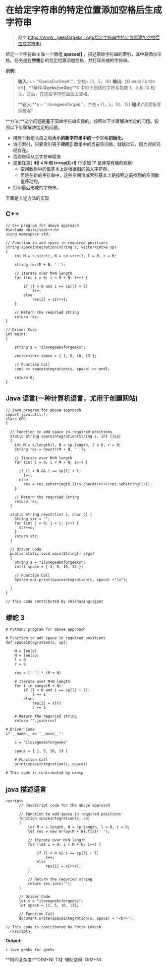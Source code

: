 # 在给定字符串的特定位置添加空格后生成字符串

> 原文:[https://www . geesforgeks . org/给定字符串中特定位置添加空格后生成字符串/](https://www.geeksforgeeks.org/generate-string-after-adding-spaces-at-specific-positions-in-a-given-string/)

给定一个字符串 **s** 和一个数组 **spaces[]** ，描述原始字符串的索引，其中将添加空格。任务是在**空格[]** 的给定位置添加空格，并打印形成的字符串。

**示例:**

> **输入:** s = "GeeksForGeeK "，空格= {1，5，10}
> **输出:**【G eeks ForGe eK】
> **解释:**G**<u>e</u>**eks**<u>F</u>**orGe**<u>e</u>**K 中带下划线的字符与指数 1、5 和 10 相关。之后，在这些字符前面加上空格。
> 
> **输入:**s = " ilovegeekforgek "，空格= {1，5，10，13}
> **输出:**“我爱极客换极客”

**方法:**这个问题是基于简单字符串实现的。按照以下步骤解决给定的问题。按照以下步骤解决给定的问题。

*   用两个数组长度之和**大小的新字符串中的一个**空格**初始化。**
*   访问索引，只要索引等于**空间[]** 数组中的当前空间值，就跳过它，因为空间已经存在。
*   否则继续从主字符串赋值
*   这里在第{ **if(l < N 和 i==sp[l]+l)** 行添加 **'l'** 是非常有趣的观察:
    *   空间数组中的值基本上是根据旧的输入字符串。
    *   但是在新的字符串中，这些空间值或索引基本上是按照之前找到的空间数量移动的。
*   打印最后形成的字符串。

下面是上述方法的实现

## C++

```
// C++ program for above approach
#include <bits/stdc++.h>
using namespace std;

// Function to add space in required positions
string spaceintegration(string s, vector<int>& sp)
{
    int M = s.size(), N = sp.size(), l = 0, r = 0;

    string res(M + N, ' ');

    // Iterate over M+N length
    for (int i = 0; i < M + N; i++) {

        if (l < N and i == sp[l] + l)
            l++;
        else
            res[i] = s[r++];
    }

    // Return the requried string
    return res;
}

// Driver Code
int main()
{

    string s = "ilovegeeksforgeeks";

    vector<int> space = { 1, 5, 10, 13 };

    // Function Call
    cout << spaceintegration(s, space) << endl;

    return 0;
}
```

## Java 语言(一种计算机语言，尤用于创建网站)

```
// Java program for above approach
import java.util.*;
class GFG
{

  // Function to add space in required positions
  static String spaceintegration(String s, int []sp)
  {
    int M = s.length(), N = sp.length, l = 0, r = 0;
    String res = newstr(M + N, ' ');

    // Iterate over M+N length
    for (int i = 0; i < M + N; i++) {

      if (l < N && i == sp[l] + l)
        l++;
      else
        res = res.substring(0,i)+s.charAt(r++)+res.substring(i+1);
    }

    // Return the requried String
    return res;
  }

  static String newstr(int i, char c) {
    String str = "";
    for (int j = 0; j < i; j++) {
      str+=c;       
    }
    return str;
  }

  // Driver Code
  public static void main(String[] args)
  {
    String s = "ilovegeeksforgeeks";
    int[] space = { 1, 5, 10, 13 };

    // Function Call
    System.out.print(spaceintegration(s, space) +"\n");

  }
}

// This code contributed by shikhasingrajput
```

## 蟒蛇 3

```
# Python3 program for above approach

# Function to add space in required positions
def spaceintegration(s, sp):

    M = len(s)
    N = len(sp)
    l = 0
    r = 0

    res = [' '] * (M + N)

    # Iterate over M+N length
    for i in range(M + N):
        if (l < N and i == sp[l] + l):
            l += 1
        else:
            res[i] = s[r]
            r += 1

    # Return the requried string
    return ''.join(res)

# Driver Code
if __name__ == "__main__":

    s = "ilovegeeksforgeeks"

    space = [ 1, 5, 10, 13 ]

    # Function Call
    print(spaceintegration(s, space))

# This code is contributed by ukasp
```

## java 描述语言

```
<script>
      // JavaScript code for the above approach

      // Function to add space in required positions
      function spaceintegration(s, sp)
      {
          let M = s.length, N = sp.length, l = 0, r = 0;
          let res = new Array(M + N).fill(' ');

          // Iterate over M+N length
          for (let i = 0; i < M + N; i++) {

              if (l < N && i == sp[l] + l)
                  l++;
              else
                  res[i] = s[r++];
          }

          // Return the requried string
          return res.join('');
      }

      // Driver Code
      let s = "ilovegeeksforgeeks";
      let space = [1, 5, 10, 13];

      // Function Call
      document.write(spaceintegration(s, space) + '<br>');

// This code is contributed by Potta Lokesh
  </script>
```

**Output:** 

```
i love geeks for geeks
```

**时间复杂度:**O(M+N)
T3】辅助空间: O(M+N)